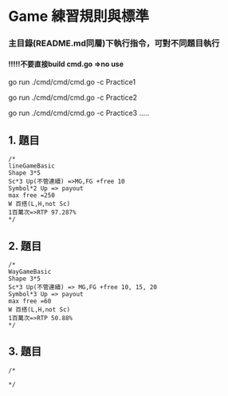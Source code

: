 # Game 練習規則與標準
### 主目錄(README.md同層)下執行指令，可對不同題目執行 
#### !!!!!不要直接build cmd.go =>no use
go run ./cmd/cmd/cmd.go -c Practice1

go run ./cmd/cmd/cmd.go -c Practice2

go run ./cmd/cmd/cmd.go -c Practice3
.....

## 1. 題目
    /*
    lineGameBasic
    Shape 3*5
    Sc*3 Up(不管連續) =>MG,FG +free 10
    Symbol*2 Up => payout
    max free =250
    W 百搭(L,H,not Sc)
    1百萬次=>RTP 97.287%
    */

## 2. 題目
    /*
    WayGameBasic
    Shape 3*5
    Sc*3 Up(不管連續) => MG,FG +free 10, 15, 20
    Symbol*3 Up => payout
    max free =60
    W 百搭(L,H,not Sc)
    1百萬次=>RTP 50.88%
    */

## 3. 題目
    /*
   
    */